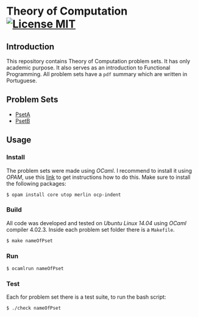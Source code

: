 # Theory of Computation [![License MIT](http://img.shields.io/badge/license-MIT-brightgreen.svg)](license.md)

## Introduction
This repository contains Theory of Computation problem sets. It has only academic purpose. It also serves as an introduction to Functional Programming. All problem sets have a `pdf` summary which are written in Portuguese.

## Problem Sets
- [PsetA](psetA/INTRUCTIONS.md)
- [PsetB](psetB/INTRUCTIONS.md)

## Usage

### Install
The problem sets were made using *OCaml*. I recommend to install it using *OPAM*, use this [link](https://github.com/realworldocaml/book/wiki/Installation-Instructions) to get instructions how to do this. Make sure to install the following packages:
```shell
$ opam install core utop merlin ocp-indent
```

### Build
All code was developed and tested on *Ubuntu Linux 14.04* using *OCaml* compiler 4.02.3. Inside each problem set folder there is a `Makefile`.
```shell
$ make nameOfPset
```

### Run
```shell
$ ocamlrun nameOfPset
```
### Test
Each for problem set there is a test suite, to run the bash script:
```shell
$ ./check nameOfPset
```
